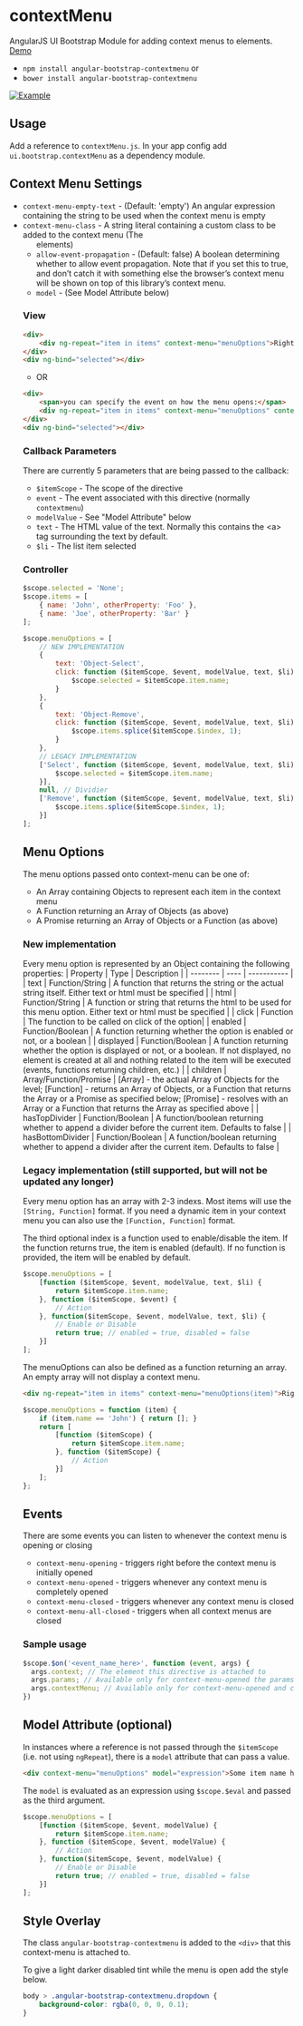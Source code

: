 # contextMenu

AngularJS UI Bootstrap Module for adding context menus to elements. [Demo](http://codepen.io/templarian/pen/VLKZLB)

- `npm install angular-bootstrap-contextmenu` or
- `bower install angular-bootstrap-contextmenu`



[![Example](http://i.imgur.com/U3xybfE.png)](http://codepen.io/templarian/pen/VLKZLB)

## Usage

Add a reference to `contextMenu.js`. In your app config add `ui.bootstrap.contextMenu` as a dependency module.

## Context Menu Settings
- `context-menu-empty-text` - (Default: 'empty') An angular expression containing the string to be used when the context menu is empty
- `context-menu-class` - A string literal containing a custom class to be added to the context menu (The <ul> elements)
- `allow-event-propagation` - (Default: false) A boolean determining whether to allow event propagation. Note that if you set this to true, and don’t catch it with something else the browser’s context menu will be shown on top of this library’s context menu.
- `model` - (See Model Attribute below)

### View

```html
<div>
    <div ng-repeat="item in items" context-menu="menuOptions">Right Click: {{item.name}}</div>
</div>
<div ng-bind="selected"></div>
```
* OR

```html
<div>
    <span>you can specify the event on how the menu opens:</span>
    <div ng-repeat="item in items" context-menu="menuOptions" context-menu-on="click">Left Click: {{item.name}}</div>
</div>
<div ng-bind="selected"></div>
```
### Callback Parameters

There are currently 5 parameters that are being passed to the callback:
- `$itemScope` - The scope of the directive
- `event` - The event associated with this directive (normally `contextmenu`)
- `modelValue` - See "Model Attribute" below
- `text` - The HTML value of the text. Normally this contains the &lt;a&gt; tag surrounding the text by default.
- `$li` - The list item selected

### Controller

```js
$scope.selected = 'None';
$scope.items = [
    { name: 'John', otherProperty: 'Foo' },
    { name: 'Joe', otherProperty: 'Bar' }
];

$scope.menuOptions = [
    // NEW IMPLEMENTATION
    {
        text: 'Object-Select',
        click: function ($itemScope, $event, modelValue, text, $li) {
            $scope.selected = $itemScope.item.name;
        }
    },
    {
        text: 'Object-Remove',
        click: function ($itemScope, $event, modelValue, text, $li) {
            $scope.items.splice($itemScope.$index, 1);
        }
    },
    // LEGACY IMPLEMENTATION
    ['Select', function ($itemScope, $event, modelValue, text, $li) {
        $scope.selected = $itemScope.item.name;
    }],
    null, // Dividier
    ['Remove', function ($itemScope, $event, modelValue, text, $li) {
        $scope.items.splice($itemScope.$index, 1);
    }]
];
```

## Menu Options

The menu options passed onto context-menu can be one of:
- An Array containing Objects to represent each item in the context menu
- A Function returning an Array of Objects (as above)
- A Promise returning an Array of Objects or a Function (as above)

### New implementation
Every menu option is represented by an Object containing the following properties:
| Property | Type | Description |
| -------- | ---- | ----------- |
| text | Function/String | A function that returns the string or the actual string itself. Either text or html must be specified |
| html | Function/String | A function or string that returns the html to be used for this menu option. Either text or html must be specified |
| click | Function | The function to be called on click of the option|
| enabled | Function/Boolean | A function returning whether the option is enabled or not, or a boolean |
| displayed | Function/Boolean | A function returning whether the option is displayed or not, or a boolean. If not displayed, no element is created at all and nothing related to the item will be executed (events, functions returning children, etc.) |
| children | Array/Function/Promise | [Array] - the actual Array of Objects for the level; [Function] - returns an Array of Objects, or a Function that returns the Array or a Promise as specified below; [Promise] - resolves with an Array or a Function that returns the Array as specified above |
| hasTopDivider | Function/Boolean | A function/boolean returning whether to append a divider before the current item. Defaults to false |
| hasBottomDivider | Function/Boolean | A function/boolean returning whether to append a divider after the current item. Defaults to false |

### Legacy implementation (still supported, but will not be updated any longer)
Every menu option has an array with 2-3 indexs. Most items will use the `[String, Function]` format. If you need a dynamic item in your context menu you can also use the `[Function, Function]` format.

The third optional index is a function used to enable/disable the item. If the function returns true, the item is enabled (default). If no function is provided, the item will be enabled by default.

```js
$scope.menuOptions = [
    [function ($itemScope, $event, modelValue, text, $li) {
        return $itemScope.item.name;
    }, function ($itemScope, $event) {
        // Action
    }, function($itemScope, $event, modelValue, text, $li) {
        // Enable or Disable
        return true; // enabled = true, disabled = false
    }]
];
```

The menuOptions can also be defined as a function returning an array. An empty array will not display a context menu.

```html
<div ng-repeat="item in items" context-menu="menuOptions(item)">Right Click: {{item.name}}</div>
```

```js
$scope.menuOptions = function (item) {
    if (item.name == 'John') { return []; }
    return [
        [function ($itemScope) {
            return $itemScope.item.name;
        }, function ($itemScope) {
            // Action
        }]
    ];
};
```

## Events
There are some events you can listen to whenever the context menu is opening or closing
- `context-menu-opening` - triggers right before the context menu is initially opened
- `context-menu-opened` - triggers whenever any context menu is completely opened
- `context-menu-closed` - triggers whenever any context menu is closed
- `context-menu-all-closed` - triggers when all context menus are closed

### Sample usage
```js
$scope.$on('<event_name_here>', function (event, args) {
  args.context; // The element this directive is attached to
  args.params; // Available only for context-menu-opened the params passed for the context menu
  args.contextMenu; // Available only for context-menu-opened and context-menu-closed. The $ul element of this context menu.
})
```

## Model Attribute (optional)

In instances where a reference is not passed through the `$itemScope` (i.e. not using `ngRepeat`), there is a `model` attribute that can pass a value.

```html
<div context-menu="menuOptions" model="expression">Some item name here</div>
```

The `model` is evaluated as an expression using `$scope.$eval` and passed as the third argument.

```js
$scope.menuOptions = [
    [function ($itemScope, $event, modelValue) {
        return $itemScope.item.name;
    }, function ($itemScope, $event, modelValue) {
        // Action
    }, function($itemScope, $event, modelValue) {
        // Enable or Disable
        return true; // enabled = true, disabled = false
    }]
];
```

## Style Overlay

The class `angular-bootstrap-contextmenu` is added to the `<div>` that this context-menu is attached to.

To give a light darker disabled tint while the menu is open add the style below.

```css
body > .angular-bootstrap-contextmenu.dropdown {
    background-color: rgba(0, 0, 0, 0.1);
}
```
